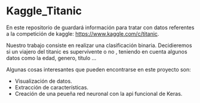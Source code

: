 # Kaggle_Titanic
En este repositorio de guardará información para tratar con datos referentes a la competición de kaggle: https://www.kaggle.com/c/titanic.

Nuestro trabajo consiste en realizar una clasificación binaria. Decidieremos si un viajero del titanic es supervivente o no , teniendo en cuenta algunos datos como la edad, genero, título ... 
 
Algunas cosas interesantes que pueden encontrarse en este proyecto son:
  - Visualización de datos.
  - Extracción de características.
  - Creación de una peueña red neuronal con la api funcional de Keras.
